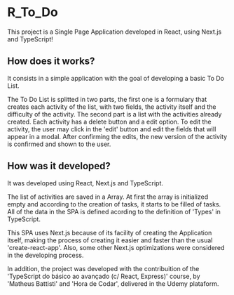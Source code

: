 # R_To_Do

This project is a Single Page Application developed in React, using Next.js and TypeScript!

## How does it works?

It consists in a simple application with the goal of developing a basic To Do List.

The To Do List is splitted in two parts, the first one is a formulary that creates each activity of the list, with two fields, the activity itself and the difficulty of the activity. The second part is a list with the activities already created. Each activity has a delete button and a edit option. To edit the activity, the user may click in the 'edit' button and edit the fields that will appear in a modal. After confirming the edits, the new version of the activity is confirmed and shown to the user.

## How was it developed?

It was developed using React, Next.js and TypeScript.

The list of activities are saved in a Array. At first the array is initialized empty and according to the creation of tasks, it starts to be filled of tasks. All of the data in the SPA is defined acording to the definition of 'Types' in TypeScript. 

This SPA uses Next.js because of its facility of creating the Application itself, making the process of creating it easier and faster than the usual 'create-react-app'. Also, some other Next.js optimizations were considered in the developing process. 

In addition, the project was developed with the contribuition of the 'TypeScript do básico ao avançado (c/ React, Express)' course, by 'Matheus Battisti' and 'Hora de Codar', delivered in the Udemy plataform.
